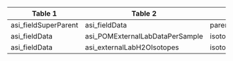 |Table 1|Table 2|Join by field table 1|Join by field table 2
|--------------------|--------------------------------------------|---------------------------------|-------------------------|
|asi_fieldSuperParent|asi_fieldData|parentSampleID|parentSampleID|
|asi_fieldData|asi_POMExternalLabDataPerSample|isotopePOMSampleID,isotopePOMRep2SampleID|sampleID|
|asi_fieldData|asi_externalLabH2OIsotopes|isotopeH2OSampleID|isotopeH2OSampleID|